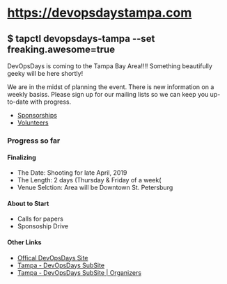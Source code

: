# https://devopsdaystampa.com #

## $ tapctl devopsdays-tampa --set freaking.awesome=true ##

DevOpsDays is coming to the Tampa Bay Area!!!! Something beautifully geeky will be here shortly! 

We are in the midst of planning the event.  There is new information on a weekly basiss.  Please sign up for our mailing lists so we can keep you up-to-date with progress.

- [Sponsorships](http://eepurl.com/dNKngY)
- [Volunteers](http://eepurl.com/dNIFQQ)

### Progress so far ##

#### Finalizing ####
- The Date: Shooting for late April, 2019
- The Length: 2 days (Thursday & Friday of a week(
- Venue Selction: Area will be Downtown St. Petersburg

#### About to Start ####
- Calls for papers
- Sponsoship Drive

#### Other Links ####

- [Offical DevOpsDays Site](https://www.devopsdays.org/)
- [Tampa - DevOpsDays SubSite](https://www.devopsdays.org/events/2019-tampa/welcome)
- [Tampa - DevOpsDays SubSite | Organizers](https://www.devopsdays.org/events/2019-tampa/contact)
